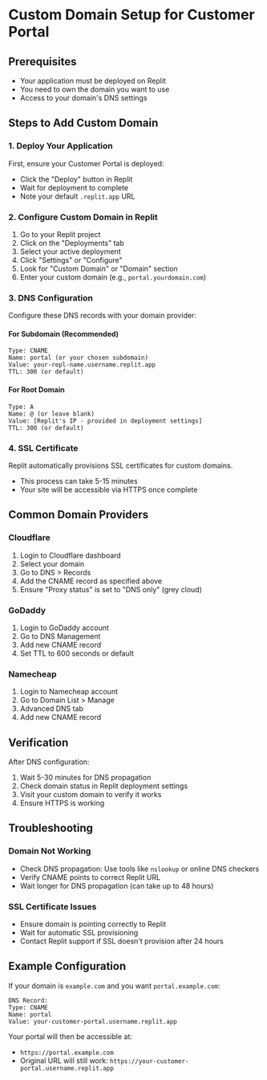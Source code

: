 # Custom Domain Setup for Customer Portal

## Prerequisites
- Your application must be deployed on Replit
- You need to own the domain you want to use
- Access to your domain's DNS settings

## Steps to Add Custom Domain

### 1. Deploy Your Application
First, ensure your Customer Portal is deployed:
- Click the "Deploy" button in Replit
- Wait for deployment to complete
- Note your default `.replit.app` URL

### 2. Configure Custom Domain in Replit
1. Go to your Replit project
2. Click on the "Deployments" tab
3. Select your active deployment
4. Click "Settings" or "Configure"
5. Look for "Custom Domain" or "Domain" section
6. Enter your custom domain (e.g., `portal.yourdomain.com`)

### 3. DNS Configuration
Configure these DNS records with your domain provider:

#### For Subdomain (Recommended)
```
Type: CNAME
Name: portal (or your chosen subdomain)
Value: your-repl-name.username.replit.app
TTL: 300 (or default)
```

#### For Root Domain
```
Type: A
Name: @ (or leave blank)
Value: [Replit's IP - provided in deployment settings]
TTL: 300 (or default)
```

### 4. SSL Certificate
Replit automatically provisions SSL certificates for custom domains.
- This process can take 5-15 minutes
- Your site will be accessible via HTTPS once complete

## Common Domain Providers

### Cloudflare
1. Login to Cloudflare dashboard
2. Select your domain
3. Go to DNS > Records
4. Add the CNAME record as specified above
5. Ensure "Proxy status" is set to "DNS only" (grey cloud)

### GoDaddy
1. Login to GoDaddy account
2. Go to DNS Management
3. Add new CNAME record
4. Set TTL to 600 seconds or default

### Namecheap
1. Login to Namecheap account
2. Go to Domain List > Manage
3. Advanced DNS tab
4. Add new CNAME record

## Verification
After DNS configuration:
1. Wait 5-30 minutes for DNS propagation
2. Check domain status in Replit deployment settings
3. Visit your custom domain to verify it works
4. Ensure HTTPS is working

## Troubleshooting

### Domain Not Working
- Check DNS propagation: Use tools like `nslookup` or online DNS checkers
- Verify CNAME points to correct Replit URL
- Wait longer for DNS propagation (can take up to 48 hours)

### SSL Certificate Issues
- Ensure domain is pointing correctly to Replit
- Wait for automatic SSL provisioning
- Contact Replit support if SSL doesn't provision after 24 hours

## Example Configuration
If your domain is `example.com` and you want `portal.example.com`:

```
DNS Record:
Type: CNAME
Name: portal
Value: your-customer-portal.username.replit.app
```

Your portal will then be accessible at:
- `https://portal.example.com`
- Original URL will still work: `https://your-customer-portal.username.replit.app`